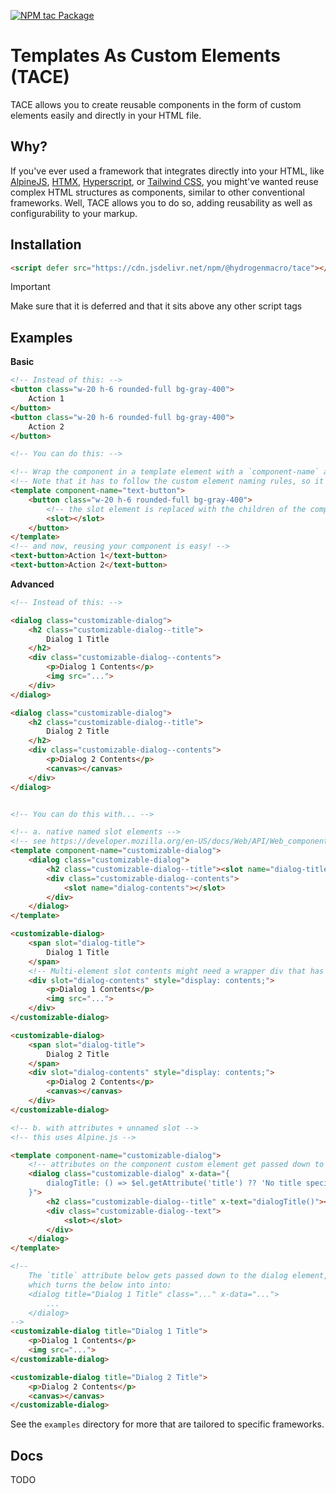 [![NPM tac Package](https://img.shields.io/npm/v/tac)](https://www.npmjs.com/package/tac)

# Templates As Custom Elements (TACE)
TACE allows you to create reusable components in the form of custom elements easily and directly in your HTML file. 

## Why?
If you've ever used a framework that integrates directly into your HTML, like [AlpineJS](https://alpinejs.dev), [HTMX](https://htmx.org), [Hyperscript](https://hyperscript.org), or [Tailwind CSS](https://tailwindcss.com), you might've wanted reuse complex HTML structures as components, similar to other conventional frameworks. Well, TACE allows you to do so, adding reusability as well as configurability to your markup.


## Installation
```html
<script defer src="https://cdn.jsdelivr.net/npm/@hydrogenmacro/tace"></script>
```
> [!IMPORTANT]
> Make sure that it is deferred and that it sits above any other script tags

## Examples
**Basic**
```html
<!-- Instead of this: -->
<button class="w-20 h-6 rounded-full bg-gray-400">
	Action 1
</button>
<button class="w-20 h-6 rounded-full bg-gray-400">
	Action 2
</button>

<!-- You can do this: -->

<!-- Wrap the component in a template element with a `component-name` attribute -->
<!-- Note that it has to follow the custom element naming rules, so it must have a dash in it. See https://webcomponents.guide/learn/components/naming-your-components/ for some tips on how to do so. -->
<template component-name="text-button">
	<button class="w-20 h-6 rounded-full bg-gray-400">
		<!-- the slot element is replaced with the children of the component -->
		<slot></slot>
	</button>
</template>
<!-- and now, reusing your component is easy! -->
<text-button>Action 1</text-button>
<text-button>Action 2</text-button>
```
**Advanced**
```html
<!-- Instead of this: -->

<dialog class="customizable-dialog">
	<h2 class="customizable-dialog--title">
		Dialog 1 Title
	</h2>
	<div class="customizable-dialog--contents">
		<p>Dialog 1 Contents</p>
		<img src="...">
	</div>
</dialog>

<dialog class="customizable-dialog">
	<h2 class="customizable-dialog--title">
		Dialog 2 Title
	</h2>
	<div class="customizable-dialog--contents">
		<p>Dialog 2 Contents</p>
		<canvas></canvas>
	</div>
</dialog>


<!-- You can do this with... -->

<!-- a. native named slot elements -->
<!-- see https://developer.mozilla.org/en-US/docs/Web/API/Web_components/Using_templates_and_slots#adding_flexibility_with_slots for more information -->
<template component-name="customizable-dialog">
	<dialog class="customizable-dialog">
		<h2 class="customizable-dialog--title"><slot name="dialog-title"></slot></h2>
		<div class="customizable-dialog--contents">
			<slot name="dialog-contents"></slot>
		</div>
	</dialog>
</template>

<customizable-dialog>
	<span slot="dialog-title">
		Dialog 1 Title
	</span>
	<!-- Multi-element slot contents might need a wrapper div that has `display: contents` -->
	<div slot="dialog-contents" style="display: contents;">
		<p>Dialog 1 Contents</p>
		<img src="...">
	</div>
</customizable-dialog>

<customizable-dialog>
	<span slot="dialog-title">
		Dialog 2 Title
	</span>
	<div slot="dialog-contents" style="display: contents;">
		<p>Dialog 2 Contents</p>
		<canvas></canvas>
	</div>
</customizable-dialog>

<!-- b. with attributes + unnamed slot -->
<!-- this uses Alpine.js -->

<template component-name="customizable-dialog">
	<!-- attributes on the component custom element get passed down to the first element of the template, see below at <customizable-dialog> -->
	<dialog class="customizable-dialog" x-data="{
		dialogTitle: () => $el.getAttribute('title') ?? 'No title specified'
	}">
		<h2 class="customizable-dialog--title" x-text="dialogTitle()"></h2>
		<div class="customizable-dialog--text">
			<slot></slot>
		</div>
	</dialog>
</template>

<!-- 
	The `title` attribute below gets passed down to the dialog element,
	which turns the below into into:
	<dialog title="Dialog 1 Title" class="..." x-data="...">
		...
	</dialog>
-->
<customizable-dialog title="Dialog 1 Title">
	<p>Dialog 1 Contents</p>
	<img src="...">
</customizable-dialog>

<customizable-dialog title="Dialog 2 Title">
	<p>Dialog 2 Contents</p>
	<canvas></canvas>
</customizable-dialog>
```

See the `examples` directory for more that are tailored to specific frameworks.

## Docs

TODO
